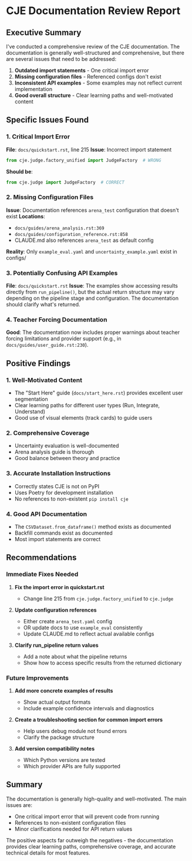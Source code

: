 # CJE Documentation Review Report

## Executive Summary

I've conducted a comprehensive review of the CJE documentation. The documentation is generally well-structured and comprehensive, but there are several issues that need to be addressed:

1. **Outdated import statements** - One critical import error
2. **Missing configuration files** - Referenced configs don't exist
3. **Inconsistent API examples** - Some examples may not reflect current implementation
4. **Good overall structure** - Clear learning paths and well-motivated content

## Specific Issues Found

### 1. Critical Import Error

**File**: `docs/quickstart.rst`, line 215
**Issue**: Incorrect import statement
```python
from cje.judge.factory_unified import JudgeFactory  # WRONG
```
**Should be**:
```python
from cje.judge import JudgeFactory  # CORRECT
```

### 2. Missing Configuration Files

**Issue**: Documentation references `arena_test` configuration that doesn't exist
**Locations**:
- `docs/guides/arena_analysis.rst:369`
- `docs/guides/configuration_reference.rst:858`
- CLAUDE.md also references `arena_test` as default config

**Reality**: Only `example_eval.yaml` and `uncertainty_example.yaml` exist in configs/

### 3. Potentially Confusing API Examples

**File**: `docs/quickstart.rst`
**Issue**: The examples show accessing results directly from `run_pipeline()`, but the actual return structure may vary depending on the pipeline stage and configuration. The documentation should clarify what's returned.

### 4. Teacher Forcing Documentation

**Good**: The documentation now includes proper warnings about teacher forcing limitations and provider support (e.g., in `docs/guides/user_guide.rst:230`).

## Positive Findings

### 1. Well-Motivated Content

- The "Start Here" guide (`docs/start_here.rst`) provides excellent user segmentation
- Clear learning paths for different user types (Run, Integrate, Understand)
- Good use of visual elements (track cards) to guide users

### 2. Comprehensive Coverage

- Uncertainty evaluation is well-documented
- Arena analysis guide is thorough
- Good balance between theory and practice

### 3. Accurate Installation Instructions

- Correctly states CJE is not on PyPI
- Uses Poetry for development installation
- No references to non-existent `pip install cje`

### 4. Good API Documentation

- The `CSVDataset.from_dataframe()` method exists as documented
- Backfill commands exist as documented
- Most import statements are correct

## Recommendations

### Immediate Fixes Needed

1. **Fix the import error in quickstart.rst**
   - Change line 215 from `cje.judge.factory_unified` to `cje.judge`

2. **Update configuration references**
   - Either create `arena_test.yaml` config
   - OR update docs to use `example_eval` consistently
   - Update CLAUDE.md to reflect actual available configs

3. **Clarify run_pipeline return values**
   - Add a note about what the pipeline returns
   - Show how to access specific results from the returned dictionary

### Future Improvements

1. **Add more concrete examples of results**
   - Show actual output formats
   - Include example confidence intervals and diagnostics

2. **Create a troubleshooting section for common import errors**
   - Help users debug module not found errors
   - Clarify the package structure

3. **Add version compatibility notes**
   - Which Python versions are tested
   - Which provider APIs are fully supported

## Summary

The documentation is generally high-quality and well-motivated. The main issues are:
- One critical import error that will prevent code from running
- References to non-existent configuration files
- Minor clarifications needed for API return values

The positive aspects far outweigh the negatives - the documentation provides clear learning paths, comprehensive coverage, and accurate technical details for most features.